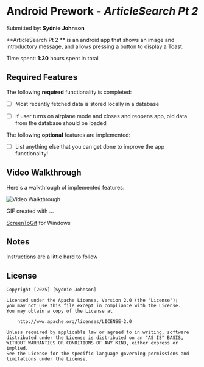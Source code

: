 # Android Prework - *ArticleSearch Pt 2*

Submitted by: **Sydnie Johnson**

**ArticleSearch Pt 2 ** is an android app that shows an image and introductory message, and allows pressing a button to display a Toast. 


Time spent: **1:30** hours spent in total

## Required Features

The following **required** functionality is completed:

* [ ] Most recently fetched data is stored locally in a database
* [ ] If user turns on airplane mode and closes and reopens app, old data from the database should be loaded


The following **optional** features are implemented:

* [ ] List anything else that you can get done to improve the app functionality!

## Video Walkthrough

Here's a walkthrough of implemented features:

<img src='http://i.imgur.com/link/to/your/gif/file.gif' title='Video Walkthrough' width='' alt='Video Walkthrough' />

<!-- Replace this with whatever GIF tool you used! -->
GIF created with ...  


[ScreenToGif](https://www.screentogif.com/) for Windows

## Notes

Instructions are a little hard to follow

## License

    Copyright [2025] [Sydnie Johnson]

    Licensed under the Apache License, Version 2.0 (the "License");
    you may not use this file except in compliance with the License.
    You may obtain a copy of the License at

        http://www.apache.org/licenses/LICENSE-2.0

    Unless required by applicable law or agreed to in writing, software
    distributed under the License is distributed on an "AS IS" BASIS,
    WITHOUT WARRANTIES OR CONDITIONS OF ANY KIND, either express or implied.
    See the License for the specific language governing permissions and
    limitations under the License.
